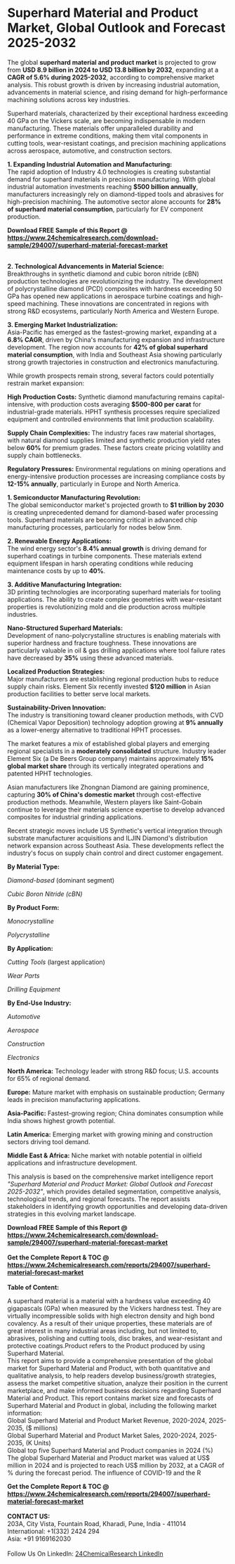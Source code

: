 <h1>Superhard Material and Product Market, Global Outlook and Forecast 2025-2032</h1><p>The global <strong>superhard material and product market</strong> is projected to grow from <strong>USD 8.9 billion in 2024 to USD 13.8 billion by 2032</strong>, expanding at a <strong>CAGR of 5.6% during 2025-2032</strong>, according to comprehensive market analysis. This robust growth is driven by increasing industrial automation, advancements in material science, and rising demand for high-performance machining solutions across key industries.</p><p>Superhard materials, characterized by their exceptional hardness exceeding 40 GPa on the Vickers scale, are becoming indispensable in modern manufacturing. These materials offer unparalleled durability and performance in extreme conditions, making them vital components in cutting tools, wear-resistant coatings, and precision machining applications across aerospace, automotive, and construction sectors.</p><p><strong>1. Expanding Industrial Automation and Manufacturing:</strong><br>
The rapid adoption of Industry 4.0 technologies is creating substantial demand for superhard materials in precision manufacturing. With global industrial automation investments reaching <strong>$500 billion annually</strong>, manufacturers increasingly rely on diamond-tipped tools and abrasives for high-precision machining. The automotive sector alone accounts for <strong>28% of superhard material consumption</strong>, particularly for EV component production.</p><div><b>Download FREE Sample of this Report @ 
            <a href="https://www.24chemicalresearch.com/download-sample/294007/superhard-material-forecast-market">
            https://www.24chemicalresearch.com/download-sample/294007/superhard-material-forecast-market</a></b></div><br><p><strong>2. Technological Advancements in Material Science:</strong><br>
Breakthroughs in synthetic diamond and cubic boron nitride (cBN) production technologies are revolutionizing the industry. The development of polycrystalline diamond (PCD) composites with hardness exceeding 50 GPa has opened new applications in aerospace turbine coatings and high-speed machining. These innovations are concentrated in regions with strong R&amp;D ecosystems, particularly North America and Western Europe.</p><p><strong>3. Emerging Market Industrialization:</strong><br>
Asia-Pacific has emerged as the fastest-growing market, expanding at a <strong>6.8% CAGR</strong>, driven by China's manufacturing expansion and infrastructure development. The region now accounts for <strong>42% of global superhard material consumption</strong>, with India and Southeast Asia showing particularly strong growth trajectories in construction and electronics manufacturing.</p><p>While growth prospects remain strong, several factors could potentially restrain market expansion:</p><p><strong>High Production Costs:</strong> Synthetic diamond manufacturing remains capital-intensive, with production costs averaging <strong>$500-800 per carat</strong> for industrial-grade materials. HPHT synthesis processes require specialized equipment and controlled environments that limit production scalability.</p><p><strong>Supply Chain Complexities:</strong> The industry faces raw material shortages, with natural diamond supplies limited and synthetic production yield rates below <strong>60%</strong> for premium grades. These factors create pricing volatility and supply chain bottlenecks.</p><p><strong>Regulatory Pressures:</strong> Environmental regulations on mining operations and energy-intensive production processes are increasing compliance costs by <strong>12-15% annually</strong>, particularly in Europe and North America.</p><p><strong>1. Semiconductor Manufacturing Revolution:</strong><br>
The global semiconductor market's projected growth to <strong>$1 trillion by 2030</strong> is creating unprecedented demand for diamond-based wafer processing tools. Superhard materials are becoming critical in advanced chip manufacturing processes, particularly for nodes below 5nm.</p><p><strong>2. Renewable Energy Applications:</strong><br>
The wind energy sector's <strong>8.4% annual growth</strong> is driving demand for superhard coatings in turbine components. These materials extend equipment lifespan in harsh operating conditions while reducing maintenance costs by up to <strong>40%</strong>.</p><p><strong>3. Additive Manufacturing Integration:</strong><br>
3D printing technologies are incorporating superhard materials for tooling applications. The ability to create complex geometries with wear-resistant properties is revolutionizing mold and die production across multiple industries.</p><p><strong>Nano-Structured Superhard Materials:</strong><br>
    Development of nano-polycrystalline structures is enabling materials with superior hardness and fracture toughness. These innovations are particularly valuable in oil &amp; gas drilling applications where tool failure rates have decreased by <strong>35%</strong> using these advanced materials.</p><p><strong>Localized Production Strategies:</strong><br>
    Major manufacturers are establishing regional production hubs to reduce supply chain risks. Element Six recently invested <strong>$120 million</strong> in Asian production facilities to better serve local markets.</p><p><strong>Sustainability-Driven Innovation:</strong><br>
    The industry is transitioning toward cleaner production methods, with CVD (Chemical Vapor Deposition) technology adoption growing at <strong>9% annually</strong> as a lower-energy alternative to traditional HPHT processes.</p><p>The market features a mix of established global players and emerging regional specialists in a <strong>moderately consolidated</strong> structure. Industry leader Element Six (a De Beers Group company) maintains approximately <strong>15% global market share</strong> through its vertically integrated operations and patented HPHT technologies.</p><p>Asian manufacturers like Zhongnan Diamond are gaining prominence, capturing <strong>30% of China's domestic market</strong> through cost-effective production methods. Meanwhile, Western players like Saint-Gobain continue to leverage their materials science expertise to develop advanced composites for industrial grinding applications.</p><p>Recent strategic moves include US Synthetic's vertical integration through substrate manufacturer acquisitions and ILJIN Diamond's distribution network expansion across Southeast Asia. These developments reflect the industry's focus on supply chain control and direct customer engagement.</p><p><strong>By Material Type:</strong></p><p><em>Diamond-based</em> (dominant segment)</p><p><em>Cubic Boron Nitride (cBN)</em></p><p><strong>By Product Form:</strong></p><p><em>Monocrystalline</em></p><p><em>Polycrystalline</em></p><p><strong>By Application:</strong></p><p><em>Cutting Tools</em> (largest application)</p><p><em>Wear Parts</em></p><p><em>Drilling Equipment</em></p><p><strong>By End-Use Industry:</strong></p><p><em>Automotive</em></p><p><em>Aerospace</em></p><p><em>Construction</em></p><p><em>Electronics</em></p><p><strong>North America:</strong> Technology leader with strong R&amp;D focus; U.S. accounts for 65% of regional demand.</p><p><strong>Europe:</strong> Mature market with emphasis on sustainable production; Germany leads in precision manufacturing applications.</p><p><strong>Asia-Pacific:</strong> Fastest-growing region; China dominates consumption while India shows highest growth potential.</p><p><strong>Latin America:</strong> Emerging market with growing mining and construction sectors driving tool demand.</p><p><strong>Middle East &amp; Africa:</strong> Niche market with notable potential in oilfield applications and infrastructure development.</p><p>This analysis is based on the comprehensive market intelligence report <em>"Superhard Material and Product Market: Global Outlook and Forecast 2025-2032"</em>, which provides detailed segmentation, competitive analysis, technological trends, and regional forecasts. The report assists stakeholders in identifying growth opportunities and developing data-driven strategies in this evolving market landscape.</p><div><b>Download FREE Sample of this Report @ 
            <a href="https://www.24chemicalresearch.com/download-sample/294007/superhard-material-forecast-market">
            https://www.24chemicalresearch.com/download-sample/294007/superhard-material-forecast-market</a></b></div><br><div><b>Get the Complete Report & TOC @ 
            <a href="https://www.24chemicalresearch.com/reports/294007/superhard-material-forecast-market">
            https://www.24chemicalresearch.com/reports/294007/superhard-material-forecast-market</a></b></div><br>
            <b>Table of Content:</b><p>A superhard material is a material with a hardness value exceeding 40 gigapascals (GPa) when measured by the Vickers hardness test. They are virtually incompressible solids with high electron density and high bond covalency. As a result of their unique properties, these materials are of great interest in many industrial areas including, but not limited to, abrasives, polishing and cutting tools, disc brakes, and wear-resistant and protective coatings.Product refers to the Product produced by using Superhard Material.<br />
This report aims to provide a comprehensive presentation of the global market for Superhard Material and Product, with both quantitative and qualitative analysis, to help readers develop business/growth strategies, assess the market competitive situation, analyze their position in the current marketplace, and make informed business decisions regarding Superhard Material and Product. This report contains market size and forecasts of Superhard Material and Product in global, including the following market information:<br />
Global Superhard Material and Product Market Revenue, 2020-2024, 2025-2035, ($ millions)<br />
Global Superhard Material and Product Market Sales, 2020-2024, 2025-2035, (K Units)<br />
Global top five Superhard Material and Product companies in 2024 (%)<br />
The global Superhard Material and Product market was valued at US$ million in 2024 and is projected to reach US$ million by 2032, at a CAGR of % during the forecast period. The influence of COVID-19 and the R</p><div><b>Get the Complete Report & TOC @ 
            <a href="https://www.24chemicalresearch.com/reports/294007/superhard-material-forecast-market">
            https://www.24chemicalresearch.com/reports/294007/superhard-material-forecast-market</a></b></div><br><b>CONTACT US:</b><br>
            203A, City Vista, Fountain Road, Kharadi, Pune, India - 411014<br>
            International: +1(332) 2424 294<br>
            Asia: +91 9169162030 <br><br>
            Follow Us On LinkedIn: <a href="https://www.linkedin.com/company/24chemicalresearch/">24ChemicalResearch LinkedIn</a>